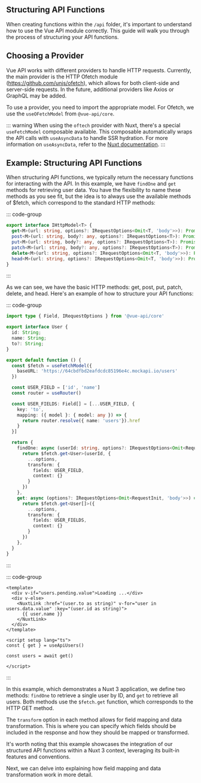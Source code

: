 ## Structuring API Functions

When creating functions within the `/api` folder, it's important to understand how to use the Vue API module correctly. This guide will walk you through the process of structuring your API functions.

## Choosing a Provider

Vue API works with different providers to handle HTTP requests. Currently, the main provider is the HTTP Ofetch module (https://github.com/unjs/ofetch), which allows for both client-side and server-side requests. In the future, additional providers like Axios or GraphQL may be added.

To use a provider, you need to import the appropriate model. For Ofetch, we use the `useOFetchModel` from `@vue-api/core`.


::: warning
When using the `oftech` provider with Nuxt, there's a special `useFetchModel` composable available. This composable automatically wraps the API calls with `useAsyncData` to handle SSR hydration. For more information on `useAsyncData`, refer to the [Nuxt documentation](https://nuxt.com/docs/api/composables/use-async-data).
:::



## Example: Structuring API Functions

When structuring API functions, we typically return the necessary functions for interacting with the API. In this example, we have `findOne` and `get` methods for retrieving user data.
You have the flexibility to name these methods as you see fit, but the idea is to always use the available methods of $fetch, which correspond to the standard HTTP methods:

::: code-group
```ts [typing.ts]
export interface IHttpModel<T> {
  get<M>(url: string, options?: IRequestOptions<Omit<T, 'body'>>): Promise<M>;
  post<M>(url: string, body?: any, options?: IRequestOptions<T>): Promise<M>;
  put<M>(url: string, body?: any, options?: IRequestOptions<T>): Promise<M>;
  patch<M>(url: string, body?: any, options?: IRequestOptions<T>): Promise<M>;
  delete<M>(url: string, options?: IRequestOptions<Omit<T, 'body'>>): Promise<M>;
  head<M>(url: string, options?: IRequestOptions<Omit<T, 'body'>>): Promise<M>;
}
```
:::

As we can see, we have the basic HTTP methods: get, post, put, patch, delete, and head.
Here's an example of how to structure your API functions:

::: code-group
```ts [api/users/index.ts]
import type { Field, IRequestOptions } from '@vue-api/core'

export interface User {
  id: String;
  name: String;
  to?: String;
}

export default function () {
  const $fetch = useFetchModel({
    baseURL: 'https://64cbdfbd2eafdcdc85196e4c.mockapi.io/users'
  })

  const USER_FIELD = ['id', 'name']
  const router = useRouter()

  const USER_FIELDS: Field[] = [...USER_FIELD, {
    key: 'to',
    mapping: ({ model }: { model: any }) => {
      return router.resolve({ name: 'users'}).href
    }
  }]

  return {
    findOne: async (userId: string, options?: IRequestOptions<Omit<RequestInit, 'body'>>) => {
      return $fetch.get<User>(userId, {
        ...options,
        transform: {
          fields: USER_FIELD,
          context: {}
        }
      })
    },
    get: async (options?: IRequestOptions<Omit<RequestInit, 'body'>>) => {
      return $fetch.get<User[]>({
        ...options,
        transform: {
          fields: USER_FIELDS,
          context: {}
        }
      })
    },
  }
}
```
:::

::: code-group
```vue [pages/users/index.vue]
<template>
  <div v-if="users.pending.value">Loading ...</div>
  <div v-else>
    <NuxtLink :href="(user.to as string)" v-for="user in users.data.value" :key="(user.id as string)">
      {{ user.name }}
    </NuxtLink>
  </div>
</template>

<script setup lang="ts">
const { get } = useApiUsers()

const users = await get()

</script>
```
:::

In this example, which demonstrates a Nuxt 3 application, we define two methods: `findOne` to retrieve a single user by ID, and `get` to retrieve all users. Both methods use the `$fetch.get` function, which corresponds to the HTTP GET method.

The `transform` option in each method allows for field mapping and data transformation. This is where you can specify which fields should be included in the response and how they should be mapped or transformed.

It's worth noting that this example showcases the integration of our structured API functions within a Nuxt 3 context, leveraging its built-in features and conventions.

Next, we can delve into explaining how field mapping and data transformation work in more detail.

